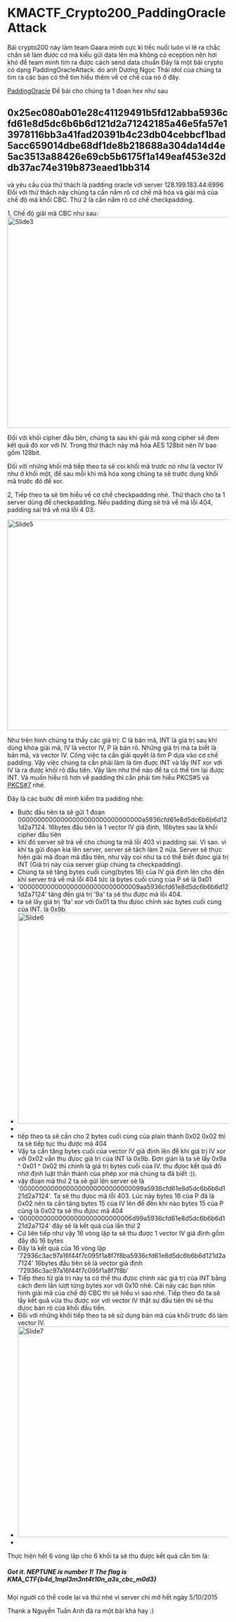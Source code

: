 # KMACTF_Crypto200_PaddingOracleAttack
Bài crypto200 này làm team Gaara mình cực kì tiếc nuối luôn vì lẽ ra chắc chắn sẽ làm được cơ mà kiểu gửi data lên mà không có eception nên hơi khó để team mình tìm ra được cách send data chuẩn
Đây là một bài crypto có dạng PaddingOracleAttack. do anh Dương Ngọc Thái idol của chúng ta tìm ra
các bạn có thể tìm hiểu thêm về cơ chế của nó ở đây.

<a href="http://www.exploresecurity.com/padding-oracle-decryption-attack/">PaddingOracle</a>
Đề bài cho chúng ta 1 đoạn hex như sau <h2>0x25ec080ab01e28c41129491b5fd12abba5936cfd61e8d5dc6b6b6d121d2a71242185a46e5fa57e13978116bb3a41fad20391b4c23db04cebbcf1bad5acc659014dbe68df1de8b218688a304da14d4e5ac3513a88426e69cb5b6175f1a149eaf453e32ddb37ac74e319b873eaed1bb314</h2>

và yêu cầu của thử thách là padding oracle với server 128.199.183.44:6996
Đối với thử thách này chúng ta cần nắm rõ cơ chế mã hóa và giải mã của chế độ mã khối CBC. Thứ 2 là cần nắm rõ cơ chế checkpadding.

1, Chế độ giải mã CBC như sau:
<a data-flickr-embed="true"  href="https://www.flickr.com/photos/135065266@N08/21972095591/in/datetaken/" title="Slide3"><img src="https://farm6.staticflickr.com/5683/21972095591_799075d6bc_z.jpg" width="640" height="480" alt="Slide3"></a><script async src="//embedr.flickr.com/assets/client-code.js" charset="utf-8"></script>

Đối với khối cipher đầu tiên, chúng ta sau khi giải mã xong cipher sẽ đem kết quả đó xor với IV. Trong thử thách này mã hóa AES 128bit nên IV bao gồm 128bit.

Đối với những khối mã tiếp theo ta sẽ coi khối mã trước nó như là vector IV như ở khối một, để sau mỗi khi mã hóa xong chúng ta sẽ trước dụng khối mã trước đó để xor.

2, Tiếp theo ta sẽ tìm hiểu về cơ chế checkpadding nhé.
Thử thách cho ta 1 server dùng để checkpadding. Nếu padding đúng sẽ trả về mã lỗi 404, padding sai trả về mã lỗi 4
03.

<a data-flickr-embed="true"  href="https://www.flickr.com/photos/135065266@N08/21962314675/in/datetaken/" title="Slide5"><img src="https://farm1.staticflickr.com/626/21962314675_bcb393d45b_z.jpg" width="640" height="480" alt="Slide5"></a><script async src="//embedr.flickr.com/assets/client-code.js" charset="utf-8"></script>

Như trên hình chúng ta thấy các giá trị: C là bản mã, INT là giá trị sau khi dùng khóa giải mã, IV là vector IV, P là bản rõ. Những giá trị mà ta biết là bản mã, và vector IV. Công việc ta cần giải quyết là tìm P dựa vào cơ chế padding.
Vậy việc chúng ta cần phải làm là tìm đuợc INT và lấy INT xor với IV là ra được khối rõ đầu tiên.
Vậy làm như thế nào để ta có thể tìm lại được INT. Và muốn hiểu rõ hơn về padding thì cần phải tìm hiểu PKCS#5 và <a href = "https://en.wikipedia.org/wiki/Padding_%28cryptography%29#PKCS7">PKCS#7</a> nhé.

Đây là các bước để mình kiểm tra padding nhé:
- Bước đầu tiên ta sẽ gửi 1 đoạn 00000000000000000000000000000000a5936cfd61e8d5dc6b6b6d121d2a7124. 16bytes đầu tiên là 1 vector IV giả định, 16bytes sau là khối cipher đầu tiên
- khi đó server sẽ trả về cho chúng ta mã lỗi 403 vì padding sai. Vì sao. vì khi ta gửi đoạn kia lên server, server sẽ tách làm 2 nửa. Server sẽ thực hiện giải mã đoạn mã đầu tiên, như vậy coi như ta có thể biết đựoc giá trị INT (Giá trị này của server giúp chúng ta checkpadding). 
- Chúng ta sẽ tăng bytes cuối cùng(bytes 16) của IV giả định lên cho đến khi server trả về mã lỗi 404 tức là bytes cuối cùng của P sẽ là 0x01
- '0000000000000000000000000000009aa5936cfd61e8d5dc6b6b6d121d2a7124' tăng đến giá trị '9a' ta sẽ thu được mã lỗi 404.
- ta sẽ lấy giá trị '9a' xor với 0x01 ta thu đựoc chính xác bytes cuối cùng của INT. là 0x9b
- <a data-flickr-embed="true"  href="https://www.flickr.com/photos/135065266@N08/21775406369/in/datetaken/" title="Slide6"><img src="https://farm1.staticflickr.com/580/21775406369_80af01f590_z.jpg" width="640" height="480" alt="Slide6"></a><script async src="//embedr.flickr.com/assets/client-code.js" charset="utf-8"></script>
- 
- tiếp theo ta sẽ cần cho 2 bytes cuối cùng của plain thành 0x02 0x02 thì ta sẽ tiếp tục thu được mã 404
- Vậy ta cần tăng bytes cuối của vector IV giả định lên để khi giá trị IV xor với 0x02 vẫn thu đựoc giá trị của INT là 0x9b. Đơn giản là ta sẽ lấy 0x9a ^ 0x01 ^ 0x02 thì chính là giá trị bytes cuối của IV. thu đựoc kết quả đó nhờ định luật thần thánh của phép xor mà chúng ta đã biết :)).
- vậy đoạn mã thứ 2 ta sẽ gửi lên server sẽ là '00000000000000000000000000000099a5936cfd61e8d5dc6b6b6d121d2a7124'. Ta sẽ thu đựoc mã lỗi 403. Lúc này bytes 16 của P đã là 0x02 nên ta cần tăng bytes 15 của IV lên để đến khi nào bytes 15 của P cũng là 0x02 ta sẽ thu đựoc mã 404
- '00000000000000000000000000006d99a5936cfd61e8d5dc6b6b6d121d2a7124' đây sẽ là kết quả của lần thứ 2
- Cứ liên tiếp như vậy 16 vòng lặp ta sẽ thu được 1 vector IV giả định gồm đầy đủ 16 bytes
- Đây là kết quả của 16 vòng lặp '72936c3ac97a16f44f7c095f1a8f7f8ba5936cfd61e8d5dc6b6b6d121d2a7124' 16bytes đầu tiên sẽ là vector giả định '72936c3ac97a16f44f7c095f1a8f7f8b'
- Tiếp theo từ giá trị này ta có thể thu đựoc chính xác giá trị của INT bằng cách đem lần lượt từng bytes xor với 0x10 nhé. Cái này các bạn nhìn hình giải mã của chế độ CBC thì sẽ hiểu vì sao nhé. Tiếp theo đó ta sẽ lấy kết quả vừa thu được xor vơi vector IV thật sự đầu tiên thì sẽ thu đựoc bản rõ của khối đầu tiền.
- Đối với những khối tiếp theo ta sẽ sử dụng bản mã của khổi trước đó làm vector IV.
- <a data-flickr-embed="true"  href="https://www.flickr.com/photos/135065266@N08/21936144926/in/datetaken/" title="Slide7"><img src="https://farm1.staticflickr.com/632/21936144926_204edeb630_z.jpg" width="640" height="480" alt="Slide7"></a><script async src="//embedr.flickr.com/assets/client-code.js" charset="utf-8"></script>
- 
Thực hiện hết 6 vòng lặp cho 6 khối ta sẽ thu được kết quả cẩn tìm là:
<h5>Got it. NEPTUNE is number 1! The flag is KMA_CTF{b4d_1mpl3m3nt4t10n_a3s_cbc_m0d3}</h5>


Mọi người có thể code lại và thử nhé vì server chỉ mở hết ngày 5/10/2015

Thank a Nguyễn Tuấn Anh đã ra một bài khá hay :)

